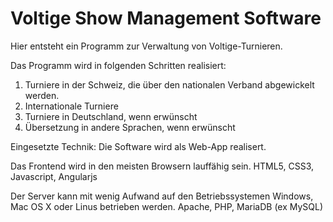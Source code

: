 # Voltige Show Management Software 

Hier entsteht ein Programm zur Verwaltung von Voltige-Turnieren.

Das Programm wird in folgenden Schritten realisiert:

 1. Turniere in der Schweiz, die über den nationalen Verband abgewickelt werden.
 2. Internationale Turniere
 3. Turniere in Deutschland, wenn erwünscht
 4. Übersetzung in andere Sprachen, wenn erwünscht


Eingesetzte Technik:
 Die Software wird als Web-App realisert.

 Das Frontend wird in den meisten Browsern lauffähig sein.
 HTML5, CSS3, Javascript, Angularjs

 Der Server kann mit wenig Aufwand auf den Betriebssystemen Windows, Mac OS X oder Linus betrieben werden.
 Apache, PHP, MariaDB (ex MySQL)


